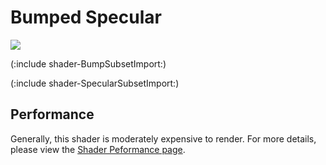 Bumped Specular
===============


![](http://docwiki.hq.unity3d.com/uploads/Main/Shaders./Shader-NormalBumpSpec.png)  

(:include shader-BumpSubsetImport:)

(:include shader-SpecularSubsetImport:)

Performance
-----------


Generally, this shader is moderately expensive to render.  For more details, please view the [Shader Peformance page](shader-Performance.html).
